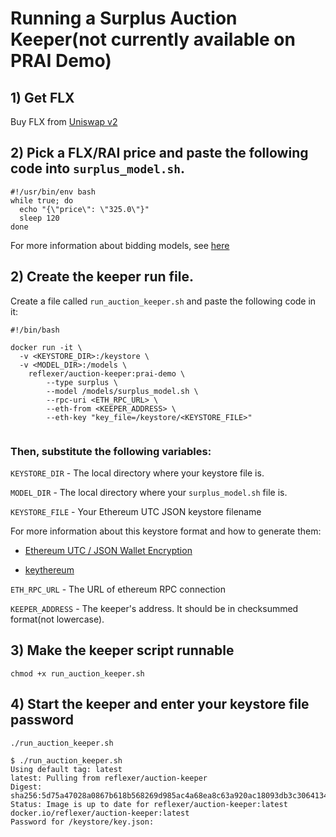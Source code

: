 # Running a Surplus Auction Keeper(not currently available on PRAI Demo)

## 1) Get FLX

Buy FLX from [Uniswap v2](https://info.uniswap.org/pair)

## 2) Pick a FLX/RAI price and paste the following code into `surplus_model.sh`. 

```
#!/usr/bin/env bash
while true; do
  echo "{\"price\": \"325.0\"}"
  sleep 120                   
done
```
For more information about bidding models, see [here](./BiddingModels.md)

## 2) Create the keeper run file.

Create a file called  `run_auction_keeper.sh` and paste the following code in it:

```text
#!/bin/bash

docker run -it \
  -v <KEYSTORE_DIR>:/keystore \
  -v <MODEL_DIR>:/models \
	reflexer/auction-keeper:prai-demo \
        --type surplus \
        --model /models/surplus_model.sh \
        --rpc-uri <ETH_RPC_URL> \
        --eth-from <KEEPER_ADDRESS> \
        --eth-key "key_file=/keystore/<KEYSTORE_FILE>"
        
```

### Then, substitute the following variables:

`KEYSTORE_DIR` - The local directory where your keystore file is.

`MODEL_DIR` - The local directory where your `surplus_model.sh` file is.

`KEYSTORE_FILE` - Your Ethereum UTC JSON keystore filename

For more information about this keystore format and how to generate them:

* [Ethereum UTC / JSON Wallet Encryption](https://wizardforcel.gitbooks.io/practical-cryptography-for-developers-book/content/symmetric-key-ciphers/ethereum-wallet-encryption.html)

* [keythereum](https://github.com/ethereumjs/keythereum)

`ETH_RPC_URL` - The URL of ethereum RPC connection

`KEEPER_ADDRESS` - The keeper's address. It should be in checksummed format(not lowercase).

## 3) Make the keeper script runnable

`chmod +x run_auction_keeper.sh`

## 4\) Start the keeper and enter your keystore file password

`./run_auction_keeper.sh`

```text
$ ./run_auction_keeper.sh
Using default tag: latest
latest: Pulling from reflexer/auction-keeper
Digest: sha256:5d75a47028a0867b618b568269d985ac4a68ea8c63a920ac18093db3c3064134
Status: Image is up to date for reflexer/auction-keeper:latest
docker.io/reflexer/auction-keeper:latest
Password for /keystore/key.json: 
```

